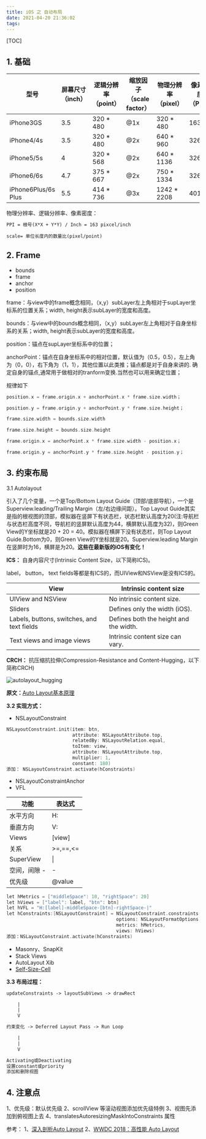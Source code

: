 ```yaml
---
title: iOS 之 自动布局
date: 2021-04-20 21:36:02
tags:  
---
```



[TOC]

## 1. 基础

| 型号                | 屏幕尺寸（inch） | 逻辑分辨率（point） | 缩放因子（scale factor） | 物理分辨率（pixel） | 像素密度（PPI） |
| ------------------- | ---------------- | ------------------- | ------------------------ | ------------------- | --------------- |
| iPhone3GS           | 3.5              | 320 * 480           | @1x                      | 320 * 480           | 163             |
| iPhone4/4s          | 3.5              | 320 * 480           | @2x                      | 640 * 960           | 326             |
| iPhone5/5s          | 4                | 320 * 568           | @2x                      | 640 * 1136          | 326             |
| iPhone6/6s          | 4.7              | 375 * 667           | @2x                      | 750 * 1334          | 326             |
| iPhone6Plus/6s Plus | 5.5              | 414 * 736           | @3x                      | 1242 * 2208         | 401             |

物理分辨率、逻辑分辨率、像素密度：

```latex
PPI = 根号(X*X + Y*Y) / Inch = 163 pixcel/inch
    
scale= 单位长度内的数量比(pixel/point)
```

## 2. Frame

* bounds
* frame
* anchor
* position

frame：与view中的frame概念相同，（x,y）subLayer左上角相对于supLayer坐标系的位置关系；width, height表示subLayer的宽度和高度。

bounds：与view中的bounds概念相同，（x,y）subLayer左上角相对于自身坐标系的关系；width, height表示subLayer的宽度和高度。

position：锚点在supLayer坐标系中的位置；

anchorPoint：锚点在自身坐标系中的相对位置，默认值为（0.5，0.5），左上角为（0，0），右下角为（1，1），其他位置以此类推；锚点都是对于自身来讲的. 确定自身的锚点,通常用于做相对的tranform变换.当然也可以用来确定位置；

规律如下

```objective-c
position.x = frame.origin.x + anchorPoint.x * frame.size.width；      

position.y = frame.origin.y + anchorPoint.y * frame.size.height；

frame.size.width = bounds.size.width

frame.size.height = bounds.size.height

frame.origin.x = anchorPoint.x * frame.size.width - position.x；

frame.origin.y = anchorPoint.y * frame.size.height - position.y；
```

## 3. 约束布局

3.1 Autolayout

引入了几个变量，一个是Top/Bottom Layout Guide（顶部/底部导航），一个是Superview.leading/Trailing Margin（左/右边缘间距）。Top Layout Guide其实是指的根视图的顶部，模拟器在竖屏下有状态栏，状态栏默认高度为20(注:导航栏与状态栏高度不同，导航栏的竖屏默认高度为44，横屏默认高度为32)，则Green View的Y坐标就是20 + 20 = 40。模拟器在横屏下没有状态栏，则Top Layout Guide.Bottom为0，则Green View的Y坐标就是20。Superview.leading Margin在竖屏时为16，横屏是为20。**这些在最新版的iOS有变化！**

**ICS：** 自身内容尺寸(Intrinsic Content Size，以下简称ICS)。

label， button， text fields等都是有ICS的，而UIView和NSView是没有ICS的。

 | View                                       | Intrinsic content size                 |
 | ------------------------------------------ | -------------------------------------- |
 | UIView and NSView                          | No intrinsic content size.             |
 | Sliders                                    | Defines only the width (iOS).          |
 | Labels, buttons, switches, and text fields | Defines both the height and the width. |
 | Text views and image views                 | Intrinsic content size can vary.       |

**CRCH：** 抗压缩抗拉伸(Compression-Resistance and Content-Hugging，以下简称CRCH)

![autolayout_hugging](resources/autolayout_hugging.png)

**原文：**[Auto Layout基本原理](https://www.jianshu.com/p/c6541ff0bdaf)

**3.2 实现方式：**

* NSLayoutConstraint

```objective-c
NSLayoutConstraint.init(item: btn,
                        attribute: NSLayoutAttribute.top,
                        relatedBy: NSLayoutRelation.equal,
                        toItem: view,
                        attribute: NSLayoutAttribute.top,
                        multiplier: 1,
                        constant: 180)
添加： NSLayoutConstraint.activate(hConstraints)
```

* NSLayoutConstraintAnchor
* VFL

| 功能         | 表达式   |
| ------------ | -------- |
| 水平方向     | H:       |
| 垂直方向     | V:       |
| Views        | [view]   |
| 关系         | >=,==,<= |
| SuperView    | \|       |
| 空间，间隙 - | -        |
| 优先级       | @value   |

```objective-c
let hMetrics = ["middleSpace": 10, "rightSpace": 20]
let hViews = ["label": label, "btn": btn]
let hVFL = "H:[label]-middleSpace-[btn]-rightSpace-|"
let hConstraints:[NSLayoutConstraint] = NSLayoutConstraint.constraints(withVisualFormat: hVFL,
                                        options: NSLayoutFormatOptions.directionLeadingToTrailing,
                                        metrics: hMetrics,
                                        views: hViews)
添加：NSLayoutConstraint.activate(hConstraints)
```

* Masonry、SnapKit
* Stack Views
* AutoLayout Xib
* [Self-Size-Cell](https://www.appcoda.com/self-sizing-cells/)

**3.3 布局过程：**

```txt
updateConstraints -> layoutSubViews -> drawRect

    |
    |
    V

约束变化 -> Deferred Layout Pass -> Run Loop

    |
    |
    V

Activating或Deactivating
设置constant或priority
添加和删除视图
```

## 4. 注意点

1、优先级：默认优先级
2、scrollView 等滚动视图添加优先级特例
3、视图先添加到俯视图上去
4、translatesAutoresizingMaskIntoConstraints 属性

参考：
1、[深入剖析Auto Layout](https://www.jianshu.com/p/d060bef3d620)
2、[WWDC 2018：高性能 Auto Layout](https://juejin.cn/post/6844903619360194568)
